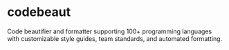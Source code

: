 # codebeaut

Code beautifier and formatter supporting 100+ programming languages with customizable style guides, team standards, and automated formatting.
